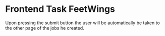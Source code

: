 # Frontend Task FeetWings

Upon pressing the submit button the user will be automatically be taken to the other page of the jobs he created.